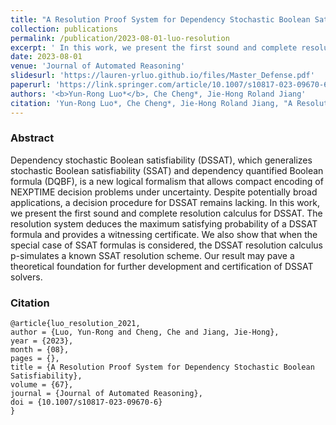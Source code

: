 ```yaml
---
title: "A Resolution Proof System for Dependency Stochastic Boolean Satisfiability"
collection: publications
permalink: /publication/2023-08-01-luo-resolution
excerpt: ' In this work, we present the first sound and complete resolution calculus for Dependency Stochastic Boolean Satisfiability (DSSAT).'
date: 2023-08-01
venue: 'Journal of Automated Reasoning'
slidesurl: 'https://lauren-yrluo.github.io/files/Master_Defense.pdf'
paperurl: 'https://link.springer.com/article/10.1007/s10817-023-09670-6'
authors: '<b>Yun-Rong Luo*</b>, Che Cheng*, Jie-Hong Roland Jiang' 
citation: 'Yun-Rong Luo*, Che Cheng*, Jie-Hong Roland Jiang, "A Resolution Proof System for Dependency Stochastic Boolean Satisfiability." Journal of Automated Reasoning, 2023'
---
```


### Abstract
Dependency stochastic Boolean satisfiability (DSSAT), which generalizes stochastic Boolean satisfiability (SSAT) and dependency quantified Boolean formula (DQBF), is a new logical formalism that allows compact encoding of NEXPTIME decision problems under uncertainty. Despite potentially broad applications, a decision procedure for DSSAT remains lacking. In this work, we present the first sound and complete resolution calculus for DSSAT. The resolution system deduces the maximum satisfying probability of a DSSAT formula and provides a witnessing certificate. We also show that when the special case of SSAT formulas is considered, the DSSAT resolution calculus p-simulates a known SSAT resolution scheme. Our result may pave a theoretical foundation for further development and certification of DSSAT solvers.

### Citation
```
@article{luo_resolution_2021,
author = {Luo, Yun-Rong and Cheng, Che and Jiang, Jie-Hong},
year = {2023},
month = {08},
pages = {},
title = {A Resolution Proof System for Dependency Stochastic Boolean Satisfiability},
volume = {67},
journal = {Journal of Automated Reasoning},
doi = {10.1007/s10817-023-09670-6}
}
```